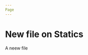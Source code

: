 ```yaml
---
Page
---
```



# New file on Statics 
A neew file 
<!--stackedit_data:
eyJoaXN0b3J5IjpbMzI1MjQzMzUwLDEyMTI1OTE0NDldfQ==
-->
